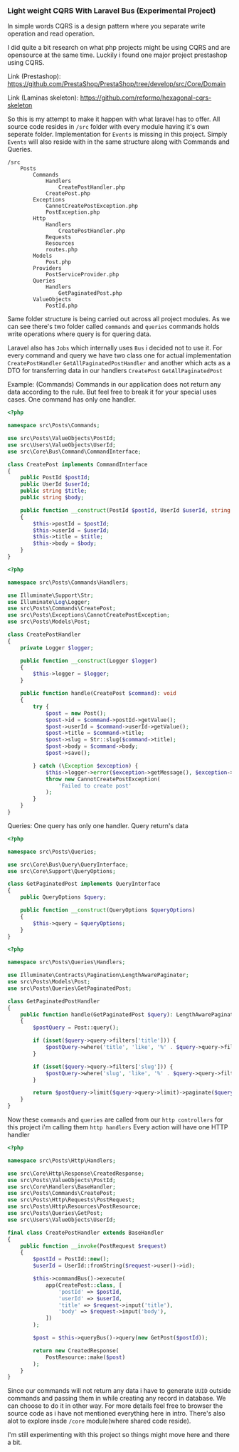 ### Light weight CQRS With Laravel Bus (Experimental Project)

In simple words CQRS is a design pattern where you separate write operation and read operation.

I did quite a bit research on what php projects might be using CQRS and are opensource at the same time. Luckily i found one major project prestashop using CQRS.
  
Link (Prestashop):
https://github.com/PrestaShop/PrestaShop/tree/develop/src/Core/Domain

Link (Laminas skeleton):
https://github.com/reformo/hexagonal-cqrs-skeleton

So this is my attempt to make it happen with what laravel has to offer. All source code resides in `/src` folder with every module having it's own seperate folder. Implementation for `Events` is missing in this project. Simply `Events` will also reside with in the same structure along with Commands and Queries. 

````
/src
    Posts
        Commands
            Handlers
                CreatePostHandler.php
            CreatePost.php
        Exceptions
            CannotCreatePostException.php
            PostException.php
        Http
            Handlers
                CreatePostHandler.php
            Requests
            Resources
            routes.php
        Models
            Post.php
        Providers
            PostServiceProvider.php
        Queries
            Handlers
                GetPaginatedPost.php
        ValueObjects
            PostId.php
````

Same folder structure is being carried out across all project modules. As we can see there's two folder called `commands` and `queries` commands holds write operations where query is for quering data. 

Laravel also has `Jobs` which internally uses `Bus` i decided not to use it.
For every command and query we have two class one for actual implementation `CreatePostHandler` `GetAllPaginatedPostHandler` and another which acts as a DTO for transferring data in our handlers `CreatePost` `GetAllPaginatedPost`


Example: (Commands)
Commands in our application does not return any data according to the rule. But feel free to break it for your special uses cases. One command has only one handler.
```php
<?php

namespace src\Posts\Commands;

use src\Posts\ValueObjects\PostId;
use src\Users\ValueObjects\UserId;
use src\Core\Bus\Command\CommandInterface;

class CreatePost implements CommandInterface
{
    public PostId $postId;
    public UserId $userId;
    public string $title;
    public string $body;

    public function __construct(PostId $postId, UserId $userId, string $title, string $body)
    {
        $this->postId = $postId;
        $this->userId = $userId;
        $this->title = $title;
        $this->body = $body;
    }
}

```

```php
<?php

namespace src\Posts\Commands\Handlers;

use Illuminate\Support\Str;
use Illuminate\Log\Logger;
use src\Posts\Commands\CreatePost;
use src\Posts\Exceptions\CannotCreatePostException;
use src\Posts\Models\Post;

class CreatePostHandler
{
    private Logger $logger;

    public function __construct(Logger $logger)
    {
        $this->logger = $logger;
    }

    public function handle(CreatePost $command): void
    {
        try {
            $post = new Post();
            $post->id = $command->postId->getValue();
            $post->userId = $command->userId->getValue();
            $post->title = $command->title;
            $post->slug = Str::slug($command->title);
            $post->body = $command->body;
            $post->save();

        } catch (\Exception $exception) {
            $this->logger->error($exception->getMessage(), $exception->getTrace());
            throw new CannotCreatePostException(
                'Failed to create post'
            );
        }
    }
}

```

Queries:
One query has only one handler. Query return's data

```php
<?php

namespace src\Posts\Queries;

use src\Core\Bus\Query\QueryInterface;
use src\Core\Support\QueryOptions;

class GetPaginatedPost implements QueryInterface
{
    public QueryOptions $query;

    public function __construct(QueryOptions $queryOptions)
    {
        $this->query = $queryOptions;
    }
}

```

```php
<?php

namespace src\Posts\Queries\Handlers;

use Illuminate\Contracts\Pagination\LengthAwarePaginator;
use src\Posts\Models\Post;
use src\Posts\Queries\GetPaginatedPost;

class GetPaginatedPostHandler
{
    public function handle(GetPaginatedPost $query): LengthAwarePaginator
    {
        $postQuery = Post::query();

        if (isset($query->query->filters['title'])) {
            $postQuery->where('title', 'like', '%' . $query->query->filters['title'] . '%');
        }

        if (isset($query->query->filters['slug'])) {
            $postQuery->where('slug', 'like', '%' . $query->query->filters['slug'] . '%');
        }

        return $postQuery->limit($query->query->limit)->paginate($query->query->page);
    }
}

```

Now these `commands` and `queries` are called from our `http controllers` for this project i'm calling them `http handlers`
Every action will have one HTTP handler

```php
<?php

namespace src\Posts\Http\Handlers;

use src\Core\Http\Response\CreatedResponse;
use src\Posts\ValueObjects\PostId;
use src\Core\Handlers\BaseHandler;
use src\Posts\Commands\CreatePost;
use src\Posts\Http\Requests\PostRequest;
use src\Posts\Http\Resources\PostResource;
use src\Posts\Queries\GetPost;
use src\Users\ValueObjects\UserId;

final class CreatePostHandler extends BaseHandler
{
    public function __invoke(PostRequest $request)
    {
        $postId = PostId::new();
        $userId = UserId::fromString($request->user()->id);

        $this->commandBus()->execute(
            app(CreatePost::class, [
                'postId' => $postId,
                'userId' => $userId,
                'title' => $request->input('title'),
                'body' => $request->input('body'),
            ])
        );

        $post = $this->queryBus()->query(new GetPost($postId));

        return new CreatedResponse(
            PostResource::make($post)
        );
    }
}

```

Since our commands will not return any data i have to generate `UUID` outside commands and passing them in while creating any record in database. We can choose to do it in other way.
For more details feel free to browser the source code as i have not mentioned everything here in intro. There's also alot to explore insde `/core` module(where shared code reside).

I'm still experimenting with this project so things might move here and there a bit.
